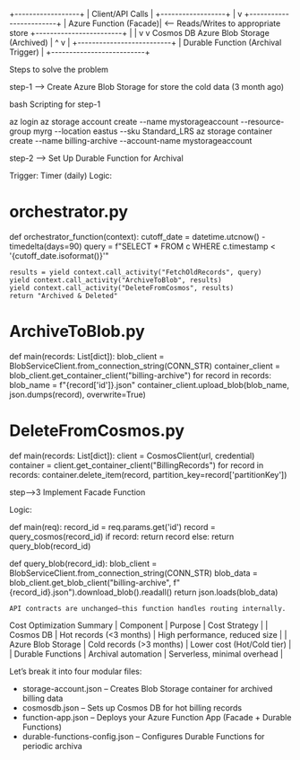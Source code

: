 +------------------+
| Client/API Calls |
+------------------+
        |
        v
+------------------------+
| Azure Function (Facade)| <-- Reads/Writes to appropriate store
+------------------------+
   |               |
   v               v
Cosmos DB     Azure Blob Storage (Archived)
   |               ^
   v               |
+--------------------------+
| Durable Function (Archival Trigger) |
+--------------------------+


Steps to solve the problem

step-1 --> Create Azure Blob Storage for store the cold data (3 month ago)

bash Scripting for step-1 

az login
az storage account create --name mystorageaccount --resource-group myrg --location eastus --sku Standard_LRS
az storage container create --name billing-archive --account-name mystorageaccount

step-2 --> Set Up Durable Function for Archival

Trigger: Timer (daily)
Logic:

# orchestrator.py
def orchestrator_function(context):
    cutoff_date = datetime.utcnow() - timedelta(days=90)
    query = f"SELECT * FROM c WHERE c.timestamp < '{cutoff_date.isoformat()}'"
    
    results = yield context.call_activity("FetchOldRecords", query)
    yield context.call_activity("ArchiveToBlob", results)
    yield context.call_activity("DeleteFromCosmos", results)
    return "Archived & Deleted"

# ArchiveToBlob.py
def main(records: List[dict]):
    blob_client = BlobServiceClient.from_connection_string(CONN_STR)
    container_client = blob_client.get_container_client("billing-archive")
    for record in records:
        blob_name = f"{record['id']}.json"
        container_client.upload_blob(blob_name, json.dumps(record), overwrite=True)

# DeleteFromCosmos.py
def main(records: List[dict]):
    client = CosmosClient(url, credential)
    container = client.get_container_client("BillingRecords")
    for record in records:
        container.delete_item(record, partition_key=record['partitionKey'])


step-->3 Implement Facade Function

Logic: 

def main(req):
    record_id = req.params.get('id')
    record = query_cosmos(record_id)
    if record:
        return record
    else:
        return query_blob(record_id)

def query_blob(record_id):
    blob_client = BlobServiceClient.from_connection_string(CONN_STR)
    blob_data = blob_client.get_blob_client("billing-archive", f"{record_id}.json").download_blob().readall()
    return json.loads(blob_data)

    API contracts are unchanged—this function handles routing internally.


 Cost Optimization Summary
| Component | Purpose | Cost Strategy | 
| Cosmos DB | Hot records (<3 months) | High performance, reduced size | 
| Azure Blob Storage | Cold records (>3 months) | Lower cost (Hot/Cold tier) | 
| Durable Functions | Archival automation | Serverless, minimal overhead | 


Let’s break it into four modular files:
- storage-account.json – Creates Blob Storage container for archived billing data
- cosmosdb.json – Sets up Cosmos DB for hot billing records
- function-app.json – Deploys your Azure Function App (Facade + Durable Functions)
- durable-functions-config.json – Configures Durable Functions for periodic archiva
